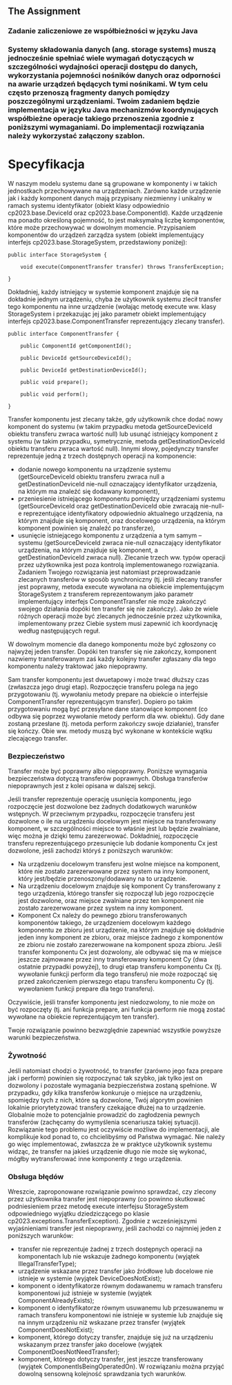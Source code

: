 ## The Assignment 

### Zadanie zaliczeniowe ze współbieżności w języku Java
### Systemy składowania danych (ang. storage systems) muszą jednocześnie spełniać wiele wymagań dotyczących w szczególności wydajności operacji dostępu do danych, wykorzystania pojemności nośników danych oraz odporności na awarie urządzeń będących tymi nośnikami. W tym celu często przenoszą fragmenty danych pomiędzy poszczególnymi urządzeniami. Twoim zadaniem będzie implementacja w języku Java mechanizmów koordynujących współbieżne operacje takiego przenoszenia zgodnie z poniższymi wymaganiami. Do implementacji rozwiązania należy wykorzystać załączony szablon.

# Specyfikacja
W naszym modelu systemu dane są grupowane w komponenty i w takich jednostkach przechowywane na urządzeniach. Zarówno każde urządzenie jak i każdy komponent danych mają przypisany niezmienny i unikalny w ramach systemu identyfikator (obiekt klasy odpowiednio cp2023.base.DeviceId oraz cp2023.base.ComponentId). Każde urządzenie ma ponadto określoną pojemność, to jest maksymalną liczbę komponentów, które może przechowywać w dowolnym momencie. Przypisaniem komponentów do urządzeń zarządza system (obiekt implementujący interfejs cp2023.base.StorageSystem, przedstawiony poniżej):

```
public interface StorageSystem {

    void execute(ComponentTransfer transfer) throws TransferException;
    
}
```
Dokładniej, każdy istniejący w systemie komponent znajduje się na dokładnie jednym urządzeniu, chyba że użytkownik systemu zlecił transfer tego komponentu na inne urządzenie (wołając metodę execute ww. klasy StorageSystem i przekazując jej jako parametr obiekt implementujący interfejs cp2023.base.ComponentTransfer reprezentujący zlecany transfer).
```
public interface ComponentTransfer {

    public ComponentId getComponentId();
    
    public DeviceId getSourceDeviceId();
    
    public DeviceId getDestinationDeviceId();
    
    public void prepare();
    
    public void perform();

}
```
Transfer komponentu jest zlecany także, gdy użytkownik chce dodać nowy komponent do systemu (w takim przypadku metoda getSourceDeviceId obiektu transferu zwraca wartość null) lub usunąć istniejący komponent z systemu (w takim przypadku, symetrycznie, metoda getDestinationDeviceId obiektu transferu zwraca wartość null). Innymi słowy, pojedynczy transfer reprezentuje jedną z trzech dostępnych operacji na komponencie:

* dodanie nowego komponentu na urządzenie systemu (getSourceDeviceId obiektu transferu zwraca null a getDestinationDeviceId nie-null oznaczający identyfikator urządzenia, na którym ma znaleźć się dodawany komponent),
* przeniesienie istniejącego komponentu pomiędzy urządzeniami systemu (getSourceDeviceId oraz getDestinationDeviceId obie zwracają nie-null-e reprezentujące identyfikatory odpowiednio aktualnego urządzenia, na którym znajduje się komponent, oraz docelowego urządzenia, na którym komponent powinien się znaleźć po transferze),
* usunięcie istniejącego komponentu z urządzenia a tym samym – systemu (getSourceDeviceId zwraca nie-null oznaczający identyfikator urządzenia, na którym znajduje się komponent, a getDestinationDeviceId zwraca null).
Zlecanie trzech ww. typów operacji przez użytkownika jest poza kontrolą implementowanego rozwiązania. Zadaniem Twojego rozwiązania jest natomiast przeprowadzanie zlecanych transferów w sposób synchroniczny (tj. jeśli zlecany transfer jest poprawny, metoda execute wywołana na obiekcie implementującym StorageSystem z transferem reprezentowanym jako parametr implementujący interfejs ComponentTransfer nie może zakończyć swojego działania dopóki ten transfer się nie zakończy). Jako że wiele różnych operacji może być zlecanych jednocześnie przez użytkownika, implementowany przez Ciebie system musi zapewnić ich koordynację według następujących reguł.

W dowolnym momencie dla danego komponentu może być zgłoszony co najwyżej jeden transfer. Dopóki ten transfer się nie zakończy, komponent nazwiemy transferowanym zaś każdy kolejny transfer zgłaszany dla tego komponentu należy traktować jako niepoprawny.

Sam transfer komponentu jest dwuetapowy i może trwać dłuższy czas (zwłaszcza jego drugi etap). Rozpoczęcie transferu polega na jego przygotowaniu (tj. wywołaniu metody prepare na obiekcie o interfejsie ComponentTransfer reprezentującym transfer). Dopiero po takim przygotowaniu mogą być przesyłane dane stanowiące komponent (co odbywa się poprzez wywołanie metody perform dla ww. obiektu). Gdy dane zostaną przesłane (tj. metoda perform zakończy swoje działanie), transfer się kończy. Obie ww. metody muszą być wykonane w kontekście wątku zlecającego transfer.

### Bezpieczeństwo
Transfer może być poprawny albo niepoprawny. Poniższe wymagania bezpieczeństwa dotyczą transferów poprawnych. Obsługa transferów niepoprawnych jest z kolei opisana w dalszej sekcji.

Jeśli transfer reprezentuje operację usunięcia komponentu, jego rozpoczęcie jest dozwolone bez żadnych dodatkowych warunków wstępnych. W przeciwnym przypadku, rozpoczęcie transferu jest dozwolone o ile na urządzeniu docelowym jest miejsce na transferowany komponent, w szczególności miejsce to właśnie jest lub będzie zwalniane, więc można je dzięki temu zarezerwować. Dokładniej, rozpoczęcie transferu reprezentującego przesunięcie lub dodanie komponentu Cx jest dozwolone, jeśli zachodzi któryś z poniższych warunków:

* Na urządzeniu docelowym transferu jest wolne miejsce na komponent, które nie zostało zarezerwowane przez system na inny komponent, który jest/będzie przenoszony/dodawany na to urządzenie.
* Na urządzeniu docelowym znajduje się komponent Cy transferowany z tego urządzenia, którego transfer się rozpoczął lub jego rozpoczęcie jest dozwolone, oraz miejsce zwalniane przez ten komponent nie zostało zarezerwowane przez system na inny komponent.
* Komponent Cx należy do pewnego zbioru transferowanych komponentów takiego, że urządzeniem docelowym każdego komponentu ze zbioru jest urządzenie, na którym znajduje się dokładnie jeden inny komponent ze zbioru, oraz miejsce żadnego z komponentów ze zbioru nie zostało zarezerwowane na komponent spoza zbioru.
Jeśli transfer komponentu Cx jest dozwolony, ale odbywać się ma w miejsce jeszcze zajmowane przez inny transferowany komponent Cy (dwa ostatnie przypadki powyżej), to drugi etap transferu komponentu Cx (tj. wywołanie funkcji perform dla tego transferu) nie może rozpocząć się przed zakończeniem pierwszego etapu transferu komponentu Cy (tj. wywołaniem funkcji prepare dla tego transferu).

Oczywiście, jeśli transfer komponentu jest niedozwolony, to nie może on być rozpoczęty (tj. ani funkcja prepare, ani funkcja perform nie mogą zostać wywołane na obiekcie reprezentującym ten transfer).

Twoje rozwiązanie powinno bezwzględnie zapewniać wszystkie powyższe warunki bezpieczeństwa.

### Żywotność
Jeśli natomiast chodzi o żywotność, to transfer (zarówno jego faza prepare jak i perform) powinien się rozpoczynać tak szybko, jak tylko jest on dozwolony i pozostałe wymagania bezpieczeństwa zostaną spełnione. W przypadku, gdy kilka transferów konkuruje o miejsce na urządzeniu, spomiędzy tych z nich, które są dozwolone, Twój algorytm powinien lokalnie priorytetyzować transfery czekające dłużej na to urządzenie. Globalnie może to potencjalnie prowadzić do zagłodzenia pewnych transferów (zachęcamy do wymyślenia scenariusza takiej sytuacji). Rozwiązanie tego problemu jest oczywiście możliwe do implementacji, ale komplikuje kod ponad to, co chcielibyśmy od Państwa wymagać. Nie należy go więc implementować, zwłaszcza że w praktyce użytkownik systemu widząc, że transfer na jakieś urządzenie długo nie może się wykonać, mógłby wytransferować inne komponenty z tego urządzenia.

### Obsługa błędów
Wreszcie, zaproponowane rozwiązanie powinno sprawdzać, czy zlecony przez użytkownika transfer jest niepoprawny (co powinno skutkować podniesieniem przez metodę execute interfejsu StorageSystem odpowiedniego wyjątku dziedziczącego po klasie cp2023.exceptions.TransferException). Zgodnie z wcześniejszymi wyjaśnieniami transfer jest niepoprawny, jeśli zachodzi co najmniej jeden z poniższych warunków:

* transfer nie reprezentuje żadnej z trzech dostępnych operacji na komponentach lub nie wskazuje żadnego komponentu (wyjątek IllegalTransferType);
* urządzenie wskazane przez transfer jako źródłowe lub docelowe nie istnieje w systemie (wyjątek DeviceDoesNotExist);
* komponent o identyfikatorze równym dodawanemu w ramach transferu komponentowi już istnieje w systemie (wyjątek ComponentAlreadyExists);
* komponent o identyfikatorze równym usuwanemu lub przesuwanemu w ramach transferu komponentowi nie istnieje w systemie lub znajduje się na innym urządzeniu niż wskazane przez transfer (wyjątek ComponentDoesNotExist);
* komponent, którego dotyczy transfer, znajduje się już na urządzeniu wskazanym przez transfer jako docelowe (wyjątek ComponentDoesNotNeedTransfer);
* komponent, którego dotyczy transfer, jest jeszcze transferowany (wyjątek ComponentIsBeingOperatedOn).
W rozwiązaniu można przyjąć dowolną sensowną kolejność sprawdzania tych warunków.
